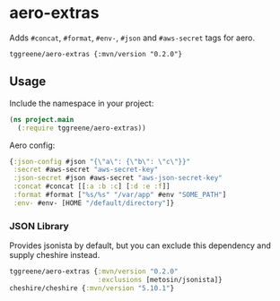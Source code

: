 # aero-extras

Adds `#concat`, `#format`, `#env-`, `#json` and `#aws-secret` tags for aero.

```
tggreene/aero-extras {:mvn/version "0.2.0"}
```

## Usage

Include the namespace in your project:

```clojure
(ns project.main
  (:require tggreene/aero-extras))
```

Aero config:

```clojure
{:json-config #json "{\"a\": {\"b\": \"c\"}}"
 :secret #aws-secret "aws-secret-key"
 :json-secret #json #aws-secret "aws-json-secret-key"
 :concat #concat [[:a :b :c] [:d :e :f]]
 :format #format ["%s/%s" "/var/app" #env "SOME_PATH"]
 :env- #env- [HOME "/default/directory"]}
```

### JSON Library

Provides jsonista by default, but you can exclude this dependency and supply
cheshire instead.

```clojure
tggreene/aero-extras {:mvn/version "0.2.0"
                      :exclusions [metosin/jsonista]}
cheshire/cheshire {:mvn/version "5.10.1"}
```
